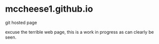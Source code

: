 mccheese1.github.io
===================

git hosted page

excuse the terrible web page, this is a work in progress as can clearly be seen.
